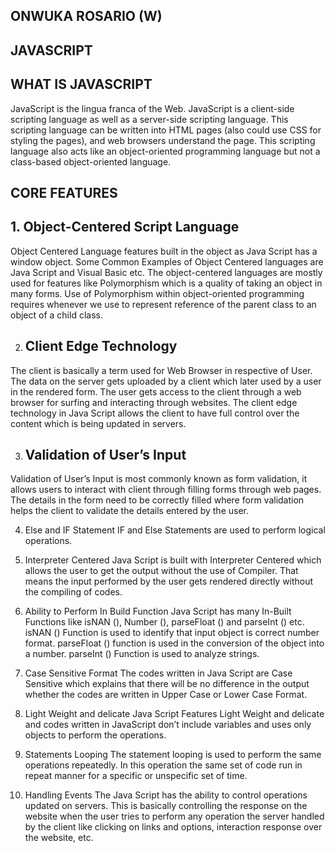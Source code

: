 ## ONWUKA ROSARIO (W)
## JAVASCRIPT
## WHAT IS JAVASCRIPT
JavaScript is the lingua franca of the Web.
JavaScript is a client-side scripting language as well as a server-side scripting language. 
This scripting language can be written into HTML pages (also could use CSS for styling the pages), and web browsers understand the page.
This scripting language also acts like an object-oriented programming language but not a class-based object-oriented language.

## CORE FEATURES

## 1.  Object-Centered Script Language
Object Centered Language features built in the object as Java Script has a window object. Some Common Examples of Object Centered languages are Java Script and Visual Basic etc. The object-centered languages are mostly used for features like Polymorphism which is a quality of taking an object in many forms. Use of Polymorphism within object-oriented programming requires whenever we use to represent reference of the parent class to an object of a child class.

2. ## Client Edge Technology
The client is basically a term used for Web Browser in respective of User. The data on the server gets uploaded by a client which later used by a user in the rendered form. The user gets access to the client through a web browser for surfing and interacting through websites. The client edge technology in Java Script allows the client to have full control over the content which is being updated in servers.

3. ## Validation of User’s Input
Validation of User’s Input is most commonly known as form validation, it allows users to interact with client through filling forms through web pages. The details in the form need to be correctly filled where form validation helps the client to validate the details entered by the user.

4. Else and IF Statement
IF and Else Statements are used to perform logical operations.

5. Interpreter Centered
Java Script is built with Interpreter Centered which allows the user to get the output without the use of Compiler. That means the input performed by the user gets rendered directly without the compiling of codes.

6. Ability to Perform In Build Function
Java Script has many In-Built Functions like isNAN (), Number (), parseFloat () and parseInt () etc. isNAN () Function is used to identify that input object is correct number format. parseFloat () function is used in the conversion of the object into a number. parseInt () Function is used to analyze strings.

7. Case Sensitive Format
The codes written in Java Script are Case Sensitive which explains that there will be no difference in the output whether the codes are written in Upper Case or Lower Case Format.

8. Light Weight and delicate
Java Script Features Light Weight and delicate and codes written in JavaScript don’t include variables and uses only objects to perform the operations. 

9. Statements Looping
The statement looping is used to perform the same operations repeatedly. In this operation the same set of code run in repeat manner for a specific or unspecific set of time.

10. Handling Events
The Java Script has the ability to control operations updated on servers. This is basically controlling the response on the website when the user tries to perform any operation the server handled by the client like clicking on links and options, interaction response over the website, etc.